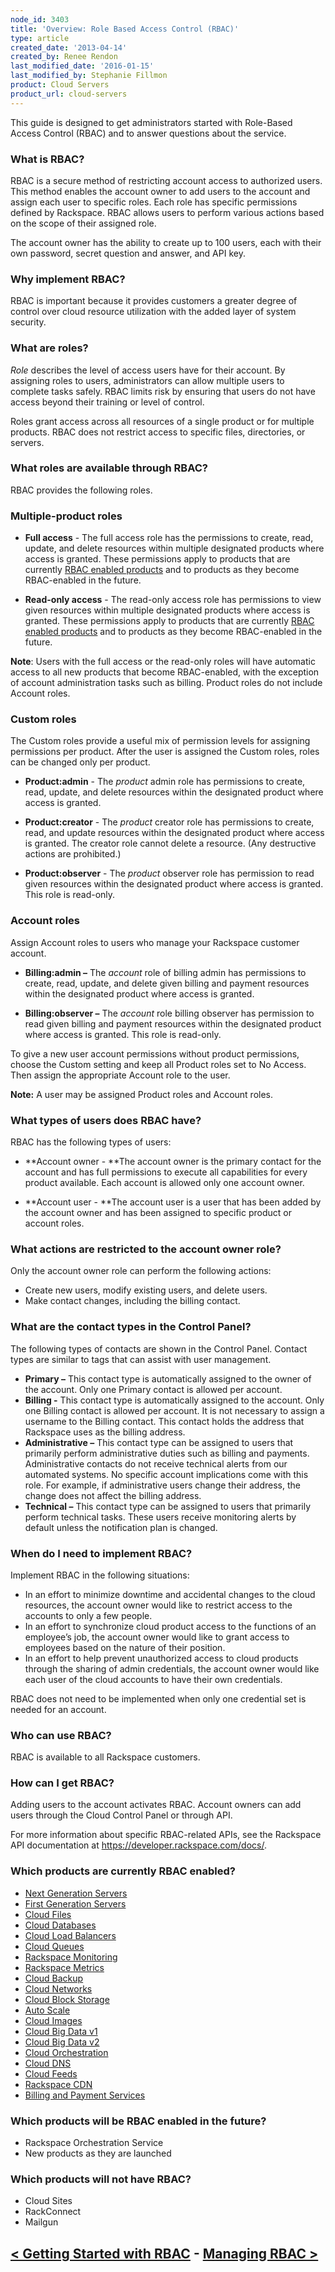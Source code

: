 ```yaml
---
node_id: 3403
title: 'Overview: Role Based Access Control (RBAC)'
type: article
created_date: '2013-04-14'
created_by: Renee Rendon
last_modified_date: '2016-01-15'
last_modified_by: Stephanie Fillmon
product: Cloud Servers
product_url: cloud-servers
---
```


This guide is designed to get administrators started with Role-Based
Access Control (RBAC) and to answer questions about the service.

### What is RBAC?

RBAC is a secure method of restricting account access to authorized
users. This method enables the account owner to add users to the account
and assign each user to specific roles. Each role has specific
permissions defined by Rackspace. RBAC allows users to perform various
actions based on the scope of their assigned role.

The account owner has the ability to create up to 100 users, each with
their own password, secret question and answer, and API key.

### Why implement RBAC?

RBAC is important because it provides customers a greater degree of
control over cloud resource utilization with the added layer of system
security.

### What are roles?

*Role* describes the level of access users have for their account. By
assigning roles to users, administrators can allow multiple users to
complete tasks safely. RBAC limits risk by ensuring that users do not
have access beyond their training or level of control.

Roles grant access across all resources of a single product or for
multiple products. RBAC does not restrict access to specific files,
directories, or servers.

### What roles are available through RBAC?

RBAC provides the following roles.

### Multiple-product roles

-   **Full access** - The full access role has the permissions to
    create, read, update, and delete resources within multiple
    designated products where access is granted. These permissions apply
    to products that are currently [RBAC enabled products](#enabled) and
    to products as they become RBAC-enabled in the future.

<!-- -->

-   **Read-only access** - The read-only access role has permissions to
    view given resources within multiple designated products where
    access is granted. These permissions apply to products that are
    currently [RBAC enabled products](#enabled) and to products as they
    become RBAC-enabled in the future.

**Note**: Users with the full access or the read-only roles will have
automatic access to all new products that become RBAC-enabled, with the
exception of account administration tasks such as billing. Product roles
do not include Account roles.

### **Custom roles**

The Custom roles provide a useful mix of permission levels for assigning
permissions per product. After the user is assigned the Custom roles,
roles can be changed only per product.

-   **Product:admin** - The *product* admin role has permissions to
    create, read, update, and delete resources within the designated
    product where access is granted.

<!-- -->

-   **Product:creator** - The *product* creator role has permissions to
    create, read, and update resources within the designated product
    where access is granted. The creator role cannot delete a resource.
    (Any destructive actions are prohibited.)

<!-- -->

-   **Product:observer** - The *product* observer role has permission to
    read given resources within the designated product where access
    is granted. This role is read-only.



### **Account roles**

Assign Account roles to users who manage your Rackspace customer
account.

-   **Billing:admin &ndash;** The *account* role of billing admin has
    permissions to create, read, update, and delete given billing and
    payment resources within the designated product where access
    is granted.

<!-- -->

-   **Billing:observer &ndash;** The *account* role billing observer has
    permission to read given billing and payment resources within the
    designated product where access is granted. This role is read-only.

To give a new user account permissions without product permissions,
choose the Custom setting and keep all Product roles set to No Access.
Then assign the appropriate Account role to the user.

**Note:** A user may be assigned Product roles and Account roles.



### What types of users does RBAC have?

RBAC has the following types of users:

-   **Account owner - **The account owner is the primary contact for the
    account and has full permissions to execute all capabilities for
    every product available. Each account is allowed only one
    account owner.

<!-- -->

-   **Account user - **The account user is a user that has been added by
    the account owner and has been assigned to specific product or
    account roles.



### What actions are restricted to the account owner role?

Only the account owner role can perform the following actions:

-   Create new users, modify existing users, and delete users.
-   Make contact changes, including the billing contact.



### **What are the contact types in the Control Panel?**

The following types of contacts are shown in the Control Panel. Contact
types are similar to tags that can assist with user management.

-   **Primary &ndash;** This contact type is automatically assigned to the
    owner of the account. Only one Primary contact is allowed
    per account.
-   **Billing -** This contact type is automatically assigned to
    the account. Only one Billing contact is allowed per account. It is
    not necessary to assign a username to the Billing contact. This
    contact holds the address that Rackspace uses as the
    billing address.
-   **Administrative &ndash;** This contact type can be assigned to users that
    primarily perform administrative duties such as billing
    and payments. Administrative contacts do not receive technical
    alerts from our automated systems. No specific account implications
    come with this role. For example, if administrative users change
    their address, the change does not affect the billing address.
-   **Technical &ndash;** This contact type can be assigned to users that
    primarily perform technical tasks. These users receive monitoring
    alerts by default unless the notification plan is changed.



### When do I need to implement RBAC?

Implement RBAC in the following situations:

-   In an effort to minimize downtime and accidental changes to the
    cloud resources, the account owner would like to restrict access to
    the accounts to only a few people.
-   In an effort to synchronize cloud product access to the functions of
    an employee&rsquo;s job, the account owner would like to grant access to
    employees based on the nature of their position.
-   In an effort to help prevent unauthorized access to cloud products
    through the sharing of admin credentials, the account owner would
    like each user of the cloud accounts to have their own credentials.

RBAC does not need to be implemented when only one credential set is
needed for an account.



### Who can use RBAC?

RBAC is available to all Rackspace customers.



### How can I get RBAC?

Adding users to the account activates RBAC. Account owners can add users
through the Cloud Control Panel or through API.

For more information about specific RBAC-related APIs, see the Rackspace
API documentation at <https://developer.rackspace.com/docs/>.



### Which products are currently RBAC enabled?

-   [Next Generation
    Servers](/how-to/next-generation-cloud-servers-migration-considerations-and-options)
-   [First Generation
    Servers](/how-to/cloud-servers)
-   [Cloud
    Files](/how-to/cloud-files)
-   [Cloud
    Databases](/how-to/cloud-databases)
-   [Cloud Load
    Balancers](/how-to/cloud-load-balancers)
-   [Cloud
    Queues](/how-to/creating-cloud-queues)
-   [Rackspace
    Monitoring](/how-to/cloud-monitoring)
-   [Rackspace
    Metrics](/how-to/rackspace-metrics-overview)
-   [Cloud
    Backup](/how-to/rackspace-cloud-backup-overview)
-   [Cloud
    Networks](https://developer.rackspace.com/docs/cloud-networks/getting-started/)
-   [Cloud Block
    Storage](/how-to/cloud-block-storage-overview)
-   [Auto
    Scale](/how-to/rackspace-auto-scale-control-panel-user-guide-introduction)
-   [Cloud
    Images](https://developer.rackspace.com/docs/cloud-images/getting-started/)
-   [Cloud Big Data
    v1](/how-to/detailed-permissions-matrix-for-cloud-big-data)
-   [Cloud Big Data
    v2](/how-to/detailed-permissions-matrix-for-cloud-big-data-v2)
-   [Cloud
    Orchestration](/how-to/cloud-orchestration-faq)
-   [Cloud
    DNS](http://developer.rackspace.com/docs/cloud-dns/getting-started/)
-   [Cloud
    Feeds](/how-to/cloud-feeds-overview)
-   [Rackspace
    CDN](/how-to/rackspace-cdn)
-   [Billing and Payment
    Services](/how-to/rackspace-billing-faq)



### Which products will be RBAC enabled in the future?

-   Rackspace Orchestration Service
-   New products as they are launched



### Which products will not have RBAC?

-   Cloud Sites
-   RackConnect
-   Mailgun



[&lt; Getting Started with RBAC](/how-to/getting-started-with-role-based-access-control-rbac-0)    -   [Managing RBAC &gt;](/how-to/managing-role-based-access-control-rbac)
----------------------------------------------------------------------------------------------------------------------------------------------------------------------------------------------------------------------------------------------------------------




